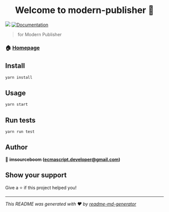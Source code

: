 <h1 align="center">Welcome to modern-publisher 👋</h1>
<p>
  <img src="https://img.shields.io/badge/version-1.0.0-blue.svg?cacheSeconds=2592000" />
  <a href="https://github.com/imsourceboom/modern-pubilsher/blob/master/README.md">
    <img alt="Documentation" src="https://img.shields.io/badge/documentation-yes-brightgreen.svg" target="_blank" />
  </a>
</p>

> for Modern Publisher

### 🏠 [Homepage](modern-pulisher.ga)

## Install

```sh
yarn install
```

## Usage

```sh
yarn start
```

## Run tests

```sh
yarn run test
```

## Author

👤 **imsourceboom (ecmascript.developer@gmail.com)**


## Show your support

Give a ⭐️ if this project helped you!

***
_This README was generated with ❤️ by [readme-md-generator](https://github.com/kefranabg/readme-md-generator)_